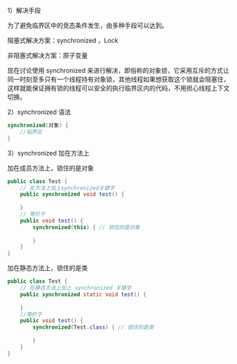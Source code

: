 1）解决手段

为了避免临界区中的竞态条件发生，由多种手段可以达到。



阻塞式解决方案：synchronized ，Lock

非阻塞式解决方案：原子变量

现在讨论使用 synchronized 来进行解决，即俗称的对象锁，它采用互斥的方式让同一时刻至多只有一个线程持有对象锁，其他线程如果想获取这个锁就会阻塞住，这样就能保证拥有锁的线程可以安全的执行临界区内的代码，不用担心线程上下文切换。



2）synchronized 语法

```java
synchronized(对象) {
	//临界区
}
```

3）synchronized 加在方法上

加在成员方法上，锁住的是对象

```java
public class Test {
	// 在方法上加上synchronized关键字
	public synchronized void test() {
	
	}
	// 等价于
	public void test() {
		synchronized(this) { // 锁住的是对象
		
		}
	}
}
```

加在静态方法上，锁住的是类

```java
public class Test {
	// 在静态方法上加上 synchronized 关键字
	public synchronized static void test() {
	
	}
	//等价于
	public void test() {
		synchronized(Test.class) { // 锁住的是类
		
		}
	}
}
```